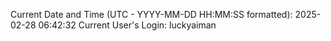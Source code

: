 Current Date and Time (UTC - YYYY-MM-DD HH:MM:SS formatted): 2025-02-28 06:42:32
Current User's Login: luckyaiman
